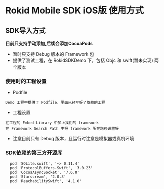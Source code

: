 # Rokid Mobile SDK iOS版 使用方式
## SDK导入方式

**目前只支持手动添加,后续会添加CocoaPods**

* 暂时只支持 Debug 版本的 Framework 包
* 提供了测试工程，在 RokidSDKDemo 下，包括 Objc 和 swift(暂未实现) 两个版本

### 使用时的工程设置

* Podfile

```
Demo 工程中提供了 Podfile，里面已经写好了依赖的工程
```

* 工程设置

```
在工程的 Embed Library 中加上我们的 framework
在 Framework Search Path 中把 framework 所在路径设置好
```

* 注意目前只有 Debug 版本，且运行时注意是模拟器或真机环境 

### SDK依赖的第三方开源库

```
  pod 'SQLite.swift', '~> 0.11.4'
  pod 'ProtocolBuffers-Swift', '3.0.23'
  pod 'CocoaAsyncSocket', '7.6.0'
  pod 'Starscream', '2.0.3'
  pod 'ReachabilitySwift', '4.1.0'
```


